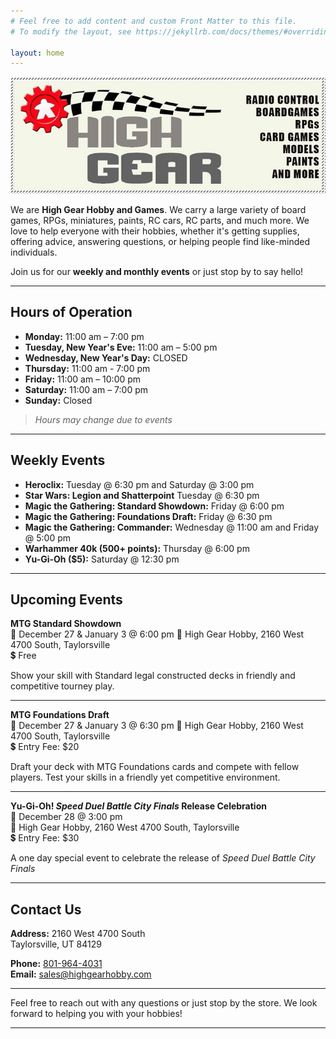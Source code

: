 ```yaml
---
# Feel free to add content and custom Front Matter to this file.
# To modify the layout, see https://jekyllrb.com/docs/themes/#overriding-theme-defaults

layout: home
---
```


![High Gear Logo](./assets/high_gear_logo.jpg)

We are **High Gear Hobby and Games**. We carry a large variety of board games, RPGs, miniatures, paints, RC cars, RC parts, and much more. We love to help everyone with their hobbies, whether it's getting supplies, offering advice, answering questions, or helping people find like-minded individuals. 

Join us for our **weekly and monthly events** or just stop by to say hello!

---

## Hours of Operation

- **Monday:** 11:00 am – 7:00 pm
- **Tuesday, New Year's Eve:** 11:00 am – 5:00 pm
- **Wednesday, New Year's Day:** CLOSED
- **Thursday:** 11:00 am - 7:00 pm
- **Friday:** 11:00 am – 10:00 pm
- **Saturday:** 11:00 am – 7:00 pm
- **Sunday:** Closed

> *Hours may change due to events*

---

## Weekly Events

- **Heroclix:** Tuesday @ 6:30 pm and Saturday @ 3:00 pm
- **Star Wars: Legion and Shatterpoint** Tuesday @ 6:30 pm
- **Magic the Gathering: Standard Showdown:** Friday @ 6:00 pm
- **Magic the Gathering: Foundations Draft:** Friday @ 6:30 pm
- **Magic the Gathering: Commander:** Wednesday @ 11:00 am and Friday @ 5:00 pm
- **Warhammer 40k (500+ points):** Thursday @ 6:00 pm
- **Yu-Gi-Oh ($5):** Saturday @ 12:30 pm

---

## Upcoming Events

**MTG Standard Showdown**  
📅 December 27 & January 3 @ 6:00 pm 
📍 High Gear Hobby, 2160 West 4700 South, Taylorsville  
💲 Free

Show your skill with Standard legal constructed decks in friendly and competitive tourney play.

---

**MTG Foundations Draft**  
📅 December 27 & January 3 @ 6:30 pm 
📍 High Gear Hobby, 2160 West 4700 South, Taylorsville  
💲 Entry Fee: $20

Draft your deck with MTG Foundations cards and compete with fellow players. Test your skills in a friendly yet competitive environment.

---

**Yu-Gi-Oh! *Speed Duel Battle City Finals* Release Celebration**  
📅 December 28 @ 3:00 pm  
📍 High Gear Hobby, 2160 West 4700 South, Taylorsville  
💲 Entry Fee: $30

A one day special event to celebrate the release of *Speed Duel Battle City Finals*

---



## Contact Us

**Address:**
2160 West 4700 South  
Taylorsville, UT 84129

**Phone:** [801-964-4031](tel:801-964-4031)  
**Email:** [sales@highgearhobby.com](mailto:sales@highgearhobby.com)

---

Feel free to reach out with any questions or just stop by the store. We look forward to helping you with your hobbies!

---


